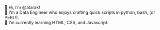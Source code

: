 👋 Hi, I’m @atarak!\
👀 I'm a Data Engineer who enjoys crafting quick scripts in python, bash, (or PERL!).\
🌱 I’m currently learning HTML, CSS, and Javascript.

<!---
atarak/atarak is a ✨ special ✨ repository because its `README.md` (this file) appears on your GitHub profile.
You can click the Preview link to take a look at your changes.
--->
